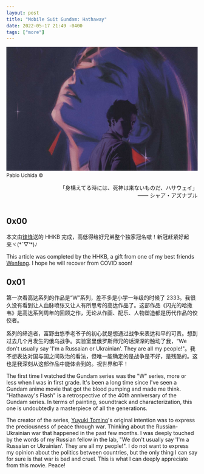 ```yaml
---
layout: post
title: "Mobile Suit Gundam: Hathaway"
date: 2022-05-17 21:49 -0400
tags: ["more"]
---
```


![Hathaway Intro](/source/hathaway/hathway.jpeg) <font size=2>Pablo Uchida ©</font>

<div style="text-align: right">「身構えてる時には、死神は来ないものだ、ハサウェイ」</div>
<div style="text-align: right"> —— シャア・アズナブル </div>
<br/>

## 0x00

本文由[锋锋](https://pwfee.com/)送的 HHKB 完成，高低得给好兄弟整个独家冠名嗷！新冠赶紧好起来ヾ(\*´▽‘\*)ﾉ

This article was completed by the HHKB, a gift from one of my best friends [Wenfeng](https://pwfee.com/). I hope he will recover from COVID soon!

## 0x01

第一次看高达系列的作品是“W”系列，差不多是小学一年级的时候了 2333。我很久没有看到让人血脉喷张又让人有所思考的高达作品了。这部作品《闪光的哈撒韦》是高达系列周年的回顾之作，无论从作画、配乐、人物塑造都是历代作品的佼佼者。

系列的缔造者，富野由悠季老爷子的初心就是想通过战争来表达和平的可贵。想到过去几个月发生的俄乌战争。实验室里俄罗斯师兄的话深深的触动了我，“We don't usually say 'I'm a Russaian or Ukrainian'. They are all my people!"。我不想表达对国与国之间政治的看法，但唯一能确定的是战争是不好，是残酷的。这也是我深刻从这部作品中能体会到的。祝世界和平！

The first time I watched the Gundam series was the "W" series, more or less when I was in first grade. It's been a long time since I've seen a Gundam anime movie that got the blood pumping and made me think. "Hathaway's Flash" is a retrospective of the 40th anniversary of the Gundam series. In terms of painting, soundtrack and characterization, this one is undoubtedly a masterpiece of all the generations.

The creator of the series, [Yuyuki Tomino](https://en.wikipedia.org/wiki/Yoshiyuki_Tomino)'s original intention was to express the preciousness of peace through war. Thinking about the Russian-Ukrainian war that happened in the past few months. I was deeply touched by the words of my Russian fellow in the lab, "We don't usually say 'I'm a Russaian or Ukrainian'. They are all my people!". I do not want to express my opinion about the politics between countries, but the only thing I can say for sure is that war is bad and cruel. This is what I can deeply appreciate from this movie. Peace!

<!-- 很久没有看到让人血脉喷张又让人有所思考的高达作品了。第一次看高达系列的作品是“W”，差不多是小学一年级的时候了，还记得那时候是在一家便利店的书架上看到的，应该是去顺路买棒冰时候看到的 23333。在书架上看的是漫画，就得一边舔棒冰一边自己脑补满屏的激光和爆炸，对那时的我来说可太很酷炫，不知道比奥特曼要高到哪里去了。

后来陆陆续续又关注了很多高达系列。但无论哪个系列，每次看完，都会在演职人员表的开头看到两个名字：矢立肇、富野由悠季。后来一查，前者是 Sunrise 社的集体笔名，但后者这个大爷着实引起了我的兴趣。大爷是个极其爱好和平的人，高达系列作为由他创作的，日本动画史上最重要的动画之一。虽然表面上是虚构的国与国之间的冲突、意识形态的碰撞、以及巨大机器人所带来战争，但的其精神内核却是结结实实反映了“反战”。宇宙世纪历史与二战，外星殖民地与地球联邦，明治维新与军国主义，鹰派与鸽派，战争与和平，いろいろ。

说回这部作品《闪光的哈撒韦》，是系列 40 周年的回顾之作，结局和走向在老爷子几十年前的小说中早已确定。但是，为了欣赏作品本身将要给我带来的震撼，我故意没去补前作（关键是懒）。Hathaway Noah 就是少年的名字（上面那个回头看的靓仔），作为反叛军头目，从舍弃自己将军儿子身份打入政府军内部到驾驶巨帅 [RX-105 “Ξ”](https://gundam.fandom.com/wiki/RX-105_%CE%9E_Gundam) （第十四个希腊字母 Ksi）打败对方王牌 Rein Eim 驾驶的 [RX-104FF “Penelope”](https://gundam.fandom.com/wiki/RX-104FF_Penelope)的第一阶段故事（听着很中二是不是 hhhh），其中当然少不了与本作女主 Gigi Andalucia（上图红耳环那位） 的爱恨纠葛，人物本身从历代来看也是出格的好看，设定 19 岁的做小三的少女就很 emmm，实属铺垫剧情冲突拉满。

本作在各方面都是历代作品中的佼佼者。画面的精细就不多赘述了，只有亲历才能感受。3D 与 2D 的完美运用，机体间的近身肉搏，光束与导弹。片中的战斗高潮主要有两场，反叛组织 Mafty 与地球联邦 Kimberley 的都市战，以及“从天而降”的 Ksi 与大白鹅。第一场是就如同一招近身上勾拳，这结结实实的一拳让我二刷才消化。系列前作都设定在太空，不管剧情，机体之间 biubiubiu 就 vans 了。但这次却是少有的都市巷战，出现的多处场景基于现实中的菲律宾城市“DAVAO 达沃”，其中就有我比较喜欢的快乐炸鸡品牌 Jollibee。当机体与“人”这一渺小的生物同框，一切都开始产生了化学反应。联邦的机架不顾闹市，向 Mafty 发起了近乎疯狂的攻击，光束步枪、导弹无所不用。男女主一路踉跄而逃却跑到哪炸到哪。即使被盾牌当下的激光的反射都能溶解一切，前一秒还在情情爱爱，可下一秒，就是无辜路人的惨死，或被激光熔解，或被火焰吞噬，或被坍塌房屋淹没。而这一切都无法反抗，命如蝼蚁，大概就是这段战争的最好诠释。战争是残酷，是不跟你讲道理的。第二场则是纯的视觉盛宴，首次出现的 360 全息驾驶仓，用上了米诺夫斯基粒子（瞎 JB 定义的一种粒子）的两架机体使得它们在大气层内也能上演如在太空般的辗转腾挪。所有的武器，操作，尔虞我诈都在这短短的 10 分钟内将剧情推向高潮，让人久久不能平静。

<!-- <p align="center">
  <img src="/source/hathaway/scene_1.webp" width="47.5%" />
  <img src="/source/hathaway/scene_2.webp" width="48%" />
</p> -->

<!-- 与画面同样的高水准的配乐也是不容忽视，是除画面外特别惊艳到我的点。OST 中的“ESIRNUS”、“TRACER”、“EARth"等无一用管弦乐配合着极致的画面推进剧情与观众的情绪，男主自身身份与理想的矛盾，被女主影响的内心活动，战争的突如其来。现在我也常常会在下车开车时候放着消磨归途。

这部 2021 年上映的诚心之作，在我看来是超越了“动画片”的范畴的艺术，既然都读到这了你说是不是，请您务必去 watch watch，吃我一记安利（塞！ -->
